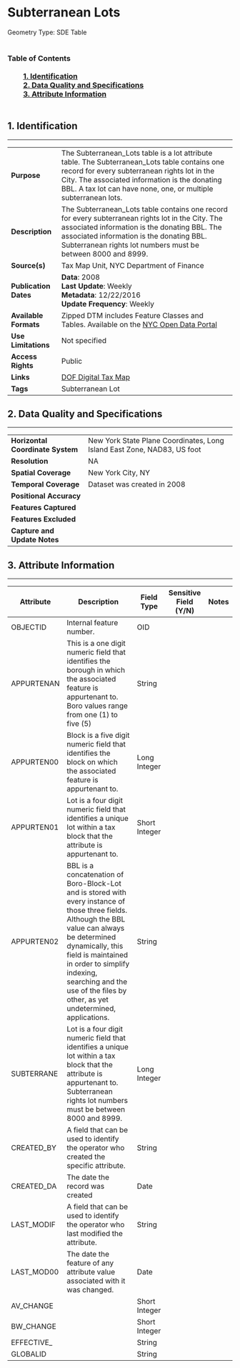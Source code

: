 # Subterranean Lots
Geometry Type: SDE Table<br><br>

### Table of Contents<br><br>&nbsp;&nbsp;&nbsp;&nbsp;&nbsp;&nbsp;&nbsp;&nbsp;&nbsp;[**1. Identification**](#1-identification)<br>&nbsp;&nbsp;&nbsp;&nbsp;&nbsp;&nbsp;&nbsp;&nbsp;&nbsp;[**2. Data Quality and Specifications**](#2-data-quality-and-specifications)<br>&nbsp;&nbsp;&nbsp;&nbsp;&nbsp;&nbsp;&nbsp;&nbsp;&nbsp;[**3. Attribute Information**](#3-attribute-information)<br><br>
## 1. Identification
---------------------------------------------
|     |     |
| --- | --- |
**Purpose** |The Subterranean_Lots table is a lot attribute table. The Subterranean_Lots table contains one record for every subterranean rights lot in the City. The associated information is the donating BBL. A tax lot can have none, one, or multiple subterranean lots. 
**Description** |The Subterranean_Lots table contains one record for every subterranean rights lot in the City. The associated information is the donating BBL. The associated information is the donating BBL. Subterranean rights lot numbers must be between 8000 and 8999.
**Source(s)** |Tax Map Unit, NYC Department of Finance
**Publication Dates** |**Data**: 2008<br>**Last Update**: Weekly<br>**Metadata**: 12/22/2016<br>**Update Frequency**: Weekly
**Available Formats** |Zipped DTM includes Feature Classes and Tables. Available on the [NYC Open Data Portal](https://data.cityofnewyork.us/Housing-Development/Department-of-Finance-Digital-Tax-Map/smk3-tmxj)
**Use Limitations** |Not specified
**Access Rights** |Public
**Links** |[DOF Digital Tax Map](http://gis.nyc.gov/taxmap/map.htm)
**Tags** |Subterranean Lot
## 2. Data Quality and Specifications
---------------------------------------------
|     |     |
| --- | --- |
**Horizontal Coordinate System** |New York State Plane Coordinates, Long Island East Zone, NAD83, US foot
**Resolution** |NA
**Spatial Coverage** |New York City, NY
**Temporal Coverage** |Dataset was created in 2008
**Positional Accuracy** |
**Features Captured** |
**Features Excluded** |
**Capture and Update Notes** |
## 3. Attribute Information
---------------------------------------------
| Attribute | Description | Field Type | Sensitive Field (Y/N) | Notes| 
|------------ | ------------- | -------- | ----------- | ----------|
| OBJECTID | Internal feature number. | OID | 
| APPURTENAN | This is a one digit numeric field that identifies the borough in which the associated feature is appurtenant to.  Boro values range from one (1) to five (5)  | String | 
| APPURTEN00 | Block is a five digit numeric field that identifies the block on which the associated feature is appurtenant to.  | Long Integer | 
| APPURTEN01 | Lot is a four digit numeric field that identifies a unique lot within a tax block that the attribute is appurtenant to.  | Short Integer | 
| APPURTEN02 | BBL is a concatenation of Boro-Block-Lot and is stored with every instance of those three fields.  Although the BBL value can always be determined dynamically, this field is maintained in order to simplify indexing, searching and the use of the files by other, as yet undetermined, applications. | String | 
| SUBTERRANE | Lot is a four digit numeric field that identifies a unique lot within a tax block that the attribute is appurtenant to. Subterranean rights lot numbers must be between 8000 and 8999. | Long Integer | 
| CREATED_BY | A field that can be used to identify the operator who created the specific attribute. | String | 
| CREATED_DA | The date the record was created | Date | 
| LAST_MODIF | A field that can be used to identify the operator who last modified the attribute. | String  | 
| LAST_MOD00 | The date the feature of any attribute value associated with it was changed.  | Date | 
| AV_CHANGE |  | Short Integer | 
| BW_CHANGE |  | Short Integer | 
| EFFECTIVE_ |  | String | 
| GLOBALID | | String |
